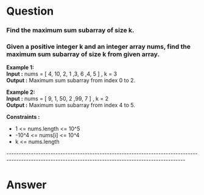 # Question
### Find the maximum sum subarray of size k.
### Given a positive integer k and an integer array nums, find the maximum sum subarray of size k from given array.

<p>
  <b>Example 1:</b><br>
  <b>Input :</b> nums = [ 4, 10, 2, 1 ,3, 6 ,4, 5 ] , k = 3<br>
  <b>Output :</b> Maximum sum subarray from index 0 to 2.
</p>
<p>
  <b>Example 2:</b><br>
  <b>Input :</b> nums = [ 9, 1, 50, 2 ,99, 7 ] , k = 2<br>
  <b>Output :</b> Maximum sum subarray from index 4 to 5.
</p>
<p>
  <b>Constraints :</b><br>
  <ul>
    <li>1 <= nums.length <= 10^5</li>
    <li>-10^4 <= nums[i] <= 10^4</li>
    <li>k <= nums.length </li>
  </ul>
</p>
<div>-------------------------------------------------------------------------------------------------------------------------------------------------------</div>

# Answer
